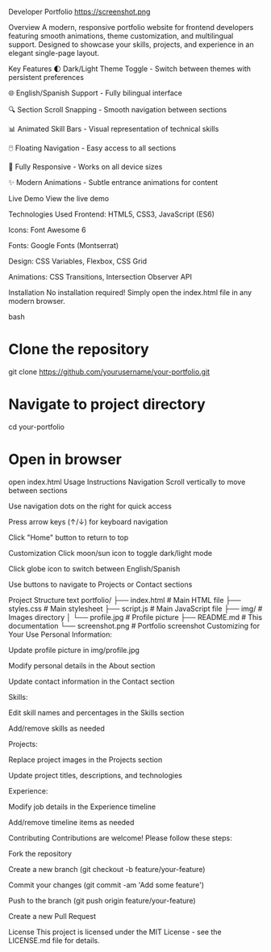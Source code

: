 Developer Portfolio
https://screenshot.png

Overview
A modern, responsive portfolio website for frontend developers featuring smooth animations, theme customization, and multilingual support. Designed to showcase your skills, projects, and experience in an elegant single-page layout.

Key Features
🌓 Dark/Light Theme Toggle - Switch between themes with persistent preferences

🌐 English/Spanish Support - Fully bilingual interface

🔍 Section Scroll Snapping - Smooth navigation between sections

📊 Animated Skill Bars - Visual representation of technical skills

🖱️ Floating Navigation - Easy access to all sections

📱 Fully Responsive - Works on all device sizes

✨ Modern Animations - Subtle entrance animations for content

Live Demo
View the live demo

Technologies Used
Frontend: HTML5, CSS3, JavaScript (ES6)

Icons: Font Awesome 6

Fonts: Google Fonts (Montserrat)

Design: CSS Variables, Flexbox, CSS Grid

Animations: CSS Transitions, Intersection Observer API

Installation
No installation required! Simply open the index.html file in any modern browser.

bash
# Clone the repository
git clone https://github.com/yourusername/your-portfolio.git

# Navigate to project directory
cd your-portfolio

# Open in browser
open index.html
Usage Instructions
Navigation
Scroll vertically to move between sections

Use navigation dots on the right for quick access

Press arrow keys (↑/↓) for keyboard navigation

Click "Home" button to return to top

Customization
Click moon/sun icon to toggle dark/light mode

Click globe icon to switch between English/Spanish

Use buttons to navigate to Projects or Contact sections

Project Structure
text
portfolio/
├── index.html                 # Main HTML file
├── styles.css                 # Main stylesheet
├── script.js                  # Main JavaScript file
├── img/                       # Images directory
│   └── profile.jpg            # Profile picture
├── README.md                  # This documentation
└── screenshot.png             # Portfolio screenshot
Customizing for Your Use
Personal Information:

Update profile picture in img/profile.jpg

Modify personal details in the About section

Update contact information in the Contact section

Skills:

Edit skill names and percentages in the Skills section

Add/remove skills as needed

Projects:

Replace project images in the Projects section

Update project titles, descriptions, and technologies

Experience:

Modify job details in the Experience timeline

Add/remove timeline items as needed

Contributing
Contributions are welcome! Please follow these steps:

Fork the repository

Create a new branch (git checkout -b feature/your-feature)

Commit your changes (git commit -am 'Add some feature')

Push to the branch (git push origin feature/your-feature)

Create a new Pull Request

License
This project is licensed under the MIT License - see the LICENSE.md file for details.
